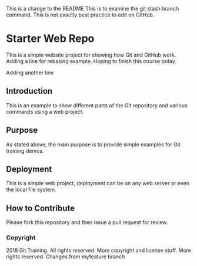 This is a change to the README 
This is to examine the git stash branch command.
This is not exactly best practice to edit on GitHub. 

# Starter Web Repo

This is a simple website project for showing how Git and GitHub work. Adding a line for rebasing example. 
Hoping to finish this course today.

Adding another line 
## Introduction

This is an example to show different parts of the Git repository and various commands using a web project. 

## Purpose

As stated above, the main purpose is to provide simple examples for Git training demos. 

## Deployment

This is a simple web project, deployment can be on any web server or even the local file system. 

## How to Contribute

Please fork this repository and then issue a pull request for review. 

### Copyright 
2018 Git.Training. All rights reserved. 
More copyright and license stuff. 
More rights reserved.
Changes from myfeature branch 
